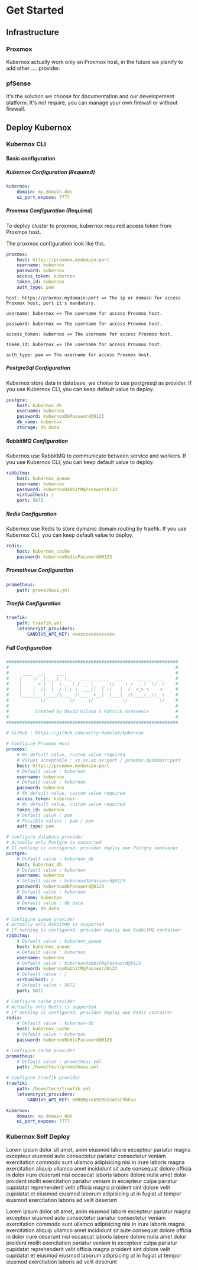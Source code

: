 # Get Started

## Infrastructure

### Proxmox
Kubernox actually work only on Proxmox host, in the future we planify to add other .... provider.

### pfSense
It's the solution we choose for documentation and our developement platform.
It's not require, you can manage your own firewall or without firewall.

## Deploy Kubernox

### Kubernox CLI

#### Basic configuration

##### Kubernox Configuration (Required)

```yaml
kubernox:
    domain: my.domain.dot
    ui_port_expose: 7777
```
##### Proxmox Configuration (Required)

To deploy cluster to proxmox, kubernox required access token from Proxmox host.

The proxmox configuration look like this.

```yaml
proxmox:
    host: https://proxmox.mydomain:port
    username: kubernox
    password: kubernox
    access_token: kubernox
    token_id: kubernox
    auth_type: pam
```

```
host: https://proxmox.mydomain:port => The ip or domain for access Proxmox host, port it's mandatory.
```

```
username: kubernox => The username for access Proxmox host.
```

```
password: kubernox => The username for access Proxmox host.
```

```
access_token: kubernox => The username for access Proxmox host.
```

```
token_id: kubernox => The username for access Proxmox host.
```

```
auth_type: pam => The username for access Proxmox host.
```

##### PostgreSql Configuration

Kubernox store data in database, we choise to use postgresql as provider.
If you use Kubernox CLI, you can keep default value to deploy.

```yaml
postgre:
    host: kubernox_db
    username: kubernox
    password: kubernoxDbPassword@0123
    db_name: kubernox
    storage: db_data
```

##### RabbitMQ Configuration

Kubernox use RabbitMQ to communicate between service and workers.
If you use Kubernox CLI, you can keep default value to deploy.

```yaml
rabbitmq:
    host: kubernox_queue
    username: kubernox
    password: kubernoxRabbitMqPassword0123
    virtualhost: /
    port: 5672
```

##### Redis Configuration

Kubernox use Redis to store dymanic domain routing by traefik.
If you use Kubernox CLI, you can keep default value to deploy.

```yaml
redis:
    host: kubernox_cache
    password: kubernoxRedisPassword@0123
```

##### Prometheus Configuration

```yaml
prometheus:
    path: prometheus.yml
```

##### Traefik Configuration

```yaml
traefik:
    path: traefik.yml
    letsencrypt_providers:
        GANDIV5_API_KEY: xxxxxxxxxxxxxxxx
```

##### Full Configuration
```yaml
#################################################################
#                                                               #
#     ____  __.    ___.                                         #
#    |    |/ _|__ _\_ |__   ___________  ____   _______  ___    #
#    |      < |  |  \ __ \_/ __ \_  __ \/    \ /  _ \  \/  /    #
#    |    |  \|  |  / \_\ \  ___/|  | \/   |  (  <_> >    <     #
#    |____|__ \____/|___  /\___  >__|  |___|  /\____/__/\_ \    #
#            \/         \/     \/           \/            \/    #
#                                                               #
#          Created by David Gilson & Patrick Grasseels          #
#                                                               #
#################################################################

# Github : https://github.com/wetry-homelab/kubernox

# Configure Proxmox Host
proxmox:
    # No default value, custom value required
    # Values acceptable : xx.xx.xx.xx:port / proxmox.mydomain:port 
    host: https://proxmox.mydomain:port
    # Default value : kubernox
    username: kubernox
    # Default value : kubernox
    password: kubernox
    # No default value, custom value required
    access_token: kubernox
    # No default value, custom value required
    token_id: kubernox
    # Default value : pam
    # Possible values : pam / pem
    auth_type: pam

# Configure database provider
# Actually only Postgre is supported
# If nothing is configured, provider deploy own Postgre container
postgre:
    # Default value : kubernox_db
    host: kubernox_db
    # Default value : kubernox
    username: kubernox
    # Default value : kubernoxDbPassword@0123
    password: kubernoxDbPassword@0123
    # Default value : kubernox
    db_name: kubernox
    # Default value : db_data
    storage: db_data

# Configure queue provider
# Actually only RabbitMQ is supported
# If nothing is configured, provider deploy own RabbitMQ container
rabbitmq:
    # Default value : kubernox_queue
    host: kubernox_queue
    # Default value : kubernox
    username: kubernox
    # Default value : kubernoxRabbitMqPassword@0123
    password: kubernoxRabbitMqPassword0123
    # Default value : /
    virtualhost: /
    # Default value : 5672
    port: 5672

# Configure cache provider
# Actually only Redis is supported
# If nothing is configured, provider deploy own Redis container
redis:
    # Default value : kubernox-db
    host: kubernox_cache
    # Default value : kubernox
    password: kubernoxRedisPassword@0123

# Configure cache provider
prometheus:
    # Default value : prometheus.yml
    path: /home/tech/prometheus.yml

# Configure traefik provider
traefik:
    path: /home/tech/traefik.yml
    letsencrypt_providers:
        GANDIV5_API_KEY: 6BRQMprek9288sSA55C9bhsa

kubernox:
    domain: my.domain.dot
    ui_port_expose: 7777
```

### Kubernox Self Deploy
Lorem ipsum dolor sit amet, anim eiusmod labore excepteur pariatur magna excepteur eiusmod aute consectetur pariatur consectetur veniam exercitation commodo sunt ullamco adipisicing nisi in irure laboris magna exercitation aliquip ullamco amet incididunt sit aute consequat dolore officia in dolor irure deserunt nisi occaecat laboris labore dolore nulla amet dolor proident mollit exercitation pariatur veniam in excepteur culpa pariatur cupidatat reprehenderit velit officia magna proident sint dolore velit cupidatat et eiusmod eiusmod laborum adipisicing ut in fugiat ut tempor eiusmod exercitation laboris ad velit deserunt

Lorem ipsum dolor sit amet, anim eiusmod labore excepteur pariatur magna excepteur eiusmod aute consectetur pariatur consectetur veniam exercitation commodo sunt ullamco adipisicing nisi in irure laboris magna exercitation aliquip ullamco amet incididunt sit aute consequat dolore officia in dolor irure deserunt nisi occaecat laboris labore dolore nulla amet dolor proident mollit exercitation pariatur veniam in excepteur culpa pariatur cupidatat reprehenderit velit officia magna proident sint dolore velit cupidatat et eiusmod eiusmod laborum adipisicing ut in fugiat ut tempor eiusmod exercitation laboris ad velit deserunt
